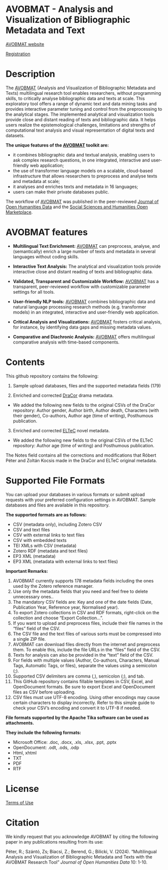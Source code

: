 # AVOBMAT - Analysis and Visualization of Bibliographic Metadata and Text 

[AVOBMAT website](https://avobmat.hu/)

[Registration](https://avobmat-gwdg.web.app/register)

# Description
The [AVOBMAT](https://avobmat.hu/) (Analysis and Visualization of Bibliographic Metadata and Texts) multilingual research tool enables researchers, without programming skills, to critically analyse bibliographic data and texts at scale. This exploratory tool offers a range of dynamic text and data mining tasks and provides interactive parameter tuning and control from the preprocessing to the analytical stages. The implemented analytical and visualization tools provide close and distant reading of texts and bibliographic data. It helps users realize the epistemological challenges, limitations and strengths of computational text analysis and visual representation of digital texts and datasets. 

**The unique features of the [AVOBMAT](https://avobmat.hu/) toolkit are:**
- it combines bibliographic data and textual analysis, enabling users to ask complex research questions, in one integrated, interactive and user-friendly web application; 
- the use of transformer language models on a scalable, cloud-based infrastructure that allows researchers to preprocess and analyse texts and metadata at scale; 
- it analyses and enriches texts and metadata in 16 languages; 
- users can make their private databases public. 

The workflow of [AVOBMAT](https://avobmat.hu/) was published in the peer-reviewed [Journal of Open Humanities Data](https://openhumanitiesdata.metajnl.com/articles/10.5334/johd.175) and the [Social Sciences and Humanities Open Marketplace](https://marketplace.sshopencloud.eu/workflow/RzvCOP).

# AVOBMAT features

- **Multilingual Text Enrichment:** [AVOBMAT](https://avobmat.hu/) can preprocess, analyse, and (semantically) enrich a large number of texts and metadata in several languages without coding skills.

- **Interactive Text Analysis:** The analytical and visualization tools provide interactive close and distant reading of texts and bibliographic data.

- **Validated, Transparent and Customizable Workflow:** [AVOBMAT](https://avobmat.hu/) has a transparent, peer-reviewed workflow with customizable parameter settings for all tools.

- **User-friendly NLP tools:** [AVOBMAT](https://avobmat.hu/) combines bibliographic data and natural language processing research methods (e.g. transformer models) in an integrated, interactive and user-friendly web application.

- **Critical Analysis and Visualizations:** [AVOBMAT](https://avobmat.hu/) fosters critical analysis, for instance, by identifying data gaps and missing metadata values.

- **Comparative and Diachronic Analysis:** [AVOBMAT](https://avobmat.hu/) offers multilingual comparative analysis with time-based components.

# Contents
This github repository contains the following:

1. Sample upload databases, files and the supported metadata fields (179)

2. Enriched and corrected [DraCor](https://dracor.org/) drama metadata. 
- We added the following new fields to the original CSVs of the DraCor repository: Author gender, Author birth, Author death, Characters (with their gender), Co-authors,			Author age (time of writing), Posthumous publication. 
		 
3. Enriched and corrected [ELTeC](https://github.com/COST-ELTeC) novel metadata.
- We added the following new fields to the original CSVs of the ELTeC repository: Author age (time of writing) and Posthumous publication.

The Notes field contains all the corrections and modifications that Róbert Péter and Zoltán Kocsis made in the DraCor and ELTeC original metadata.

# Supported File Formats

You can upload your databases in various formats or submit upload requests with your preferred configuration settings in AVOBMAT. Sample databases and files are available in this repository. 

**The supported formats are as follows:**

- CSV (metadata only), including Zotero CSV 
- CSV and text files
- CSV with external links to text files
- CSV with embedded texts
- TEI XMLs with CSV (metadata)
- Zotero RDF (metadata and text files)
- EP3 XML (metadata)
- EP3 XML (metadata with external links to text files)

**Important Remarks:**

1. AVOBMAT currently supports 178 metadata fields including the ones used by the Zotero reference manager. 
2. Use only the metadata fields that you need and feel free to delete unnecessary ones..
3. The mandatory CSV fields are: Key and one of the date fields (Date, Publication Year, Reference year, Normalised year).
4. To export Zotero collections in CSV and RDF formats, right-click on the collection and choose “Export Collection…”.
5. If you want to upload and preprocess files, include their file names in the “files” field of the CSV.
6. The CSV file and the text files of various sorts must be compressed into a single ZIP file.
7. AVOBMAT can download files directly from the internet and preprocess them. To enable this, include the file URLs in the “files” field of the CSV.
8. Texts for analysis can also be provided in the “text” field of the CSV.
9. For fields with multiple values (Author, Co-authors, Characters, Manual Tags, Automatic Tags, or files), separate the values using a semicolon (;).
10. Supported CSV delimiters are comma (,), semicolon (;), and tab.
11. This GitHub repository contains fillable templates in CSV, Excel, and OpenDocument formats. Be sure to export Excel and OpenDocument files as CSV before uploading.
12. CSV files must use UTF-8 encoding. Using other encodings may cause certain characters to display incorrectly. Refer to this simple guide to check your CSV’s encoding and convert it to UTF-8 if needed. 


**File formats supported by the Apache Tika software can be used as attachments.** 

**They include the following formats:**

- Microsoft Office: .doc, .docx, .xls, .xlsx, .ppt, .pptx
- OpenDocument: .odt, .ods, .odp
- Html, xhtml
- TXT
- PDF
- RTF


# License
[Terms of Use](https://docs.google.com/document/d/17XWovDNecfE-GNvso7LRIQ_UcDc5FxDW0-i5eBq7X7Q/edit?tab=t.0)

# Citation
We kindly request that you acknowledge AVOBMAT by citing the following paper in any publications resulting from its use:

Péter, R.; Szántó, Zs; Biacsi, Z.; Berend, G.; Bilicki, V. (2024). “Multilingual Analysis and Visualization of Bibliographic Metadata and Texts with the AVOBMAT Research Tool” *Journal of Open Humanities Data* 10: 1-10.
